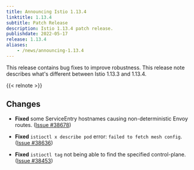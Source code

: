 ```yaml
---
title: Announcing Istio 1.13.4
linktitle: 1.13.4
subtitle: Patch Release
description: Istio 1.13.4 patch release.
publishdate: 2022-05-17
release: 1.13.4
aliases:
    - /news/announcing-1.13.4
---
```


This release contains bug fixes to improve robustness.
This release note describes what's different between Istio 1.13.3 and 1.13.4.

{{< relnote >}}

## Changes

- **Fixed** some ServiceEntry hostnames causing non-deterministic Envoy routes.
  ([Issue #38678](https://github.com/istio/istio/issues/38678))

- **Fixed** `istioctl x describe pod` error: `failed to fetch mesh config`.
  ([Issue #38636](https://github.com/istio/istio/issues/38636))

- **Fixed** `istioctl tag` not being able to find the specified control-plane.
  ([Issue #38453](https://github.com/istio/istio/issues/38453))
